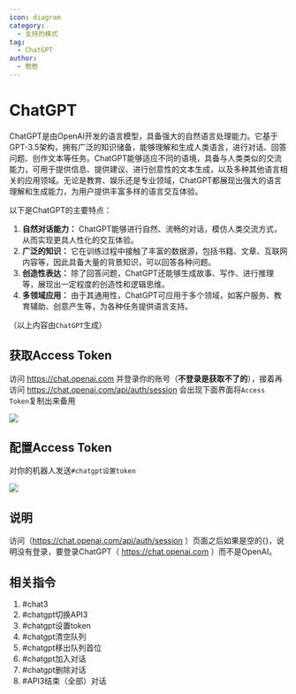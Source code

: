 ```yaml
---
icon: diagram
category:
  - 支持的模式
tag:
  - ChatGPT
author:
  - 憨憨
---
```


# ChatGPT

ChatGPT是由OpenAI开发的语言模型，具备强大的自然语言处理能力。它基于GPT-3.5架构，拥有广泛的知识储备，能够理解和生成人类语言，进行对话、回答问题、创作文本等任务。ChatGPT能够适应不同的语境，具备与人类类似的交流能力，可用于提供信息、提供建议、进行创意性的文本生成，以及多种其他语言相关的应用领域。无论是教育、娱乐还是专业领域，ChatGPT都展现出强大的语言理解和生成能力，为用户提供丰富多样的语言交互体验。

以下是ChatGPT的主要特点：

1. **自然对话能力：** ChatGPT能够进行自然、流畅的对话，模仿人类交流方式，从而实现更具人性化的交互体验。
2. **广泛的知识：** 它在训练过程中接触了丰富的数据源，包括书籍、文章、互联网内容等，因此具备大量的背景知识，可以回答各种问题。
3. **创造性表达：** 除了回答问题，ChatGPT还能够生成故事、写作、进行推理等，展现出一定程度的创造性和逻辑思维。
4. **多领域应用：** 由于其通用性，ChatGPT可应用于多个领域，如客户服务、教育辅助、创意产生等，为各种任务提供语言支持。

（以上内容由`ChatGPT`生成）

## 获取Access Token

访问 https://chat.openai.com 并登录你的账号（**不登录是获取不了的**），接着再访问 https://chat.openai.com/api/auth/session 会出现下面界面将`Access Token`复制出来备用

![](../../guide/image/ChatGPT-Access-Token.png)

## 配置Access Token

对你的机器人发送`#chatgpt设置token`

![](../../guide/image/SetChatGPT-Access-Token.png)

## 说明

访问（https://chat.openai.com/api/auth/session ）页面之后如果是空的{}，说明没有登录，要登录ChatGPT（ https://chat.openai.com ）而不是OpenAI。

## 相关指令

1. #chat3
2. #chatgpt切换API3
3. #chatgpt设置token
4. #chatgpt清空队列
5. #chatgpt移出队列首位
6. #chatgpt加入对话
7. #chatgpt删除对话
8. #API3结束（全部）对话
